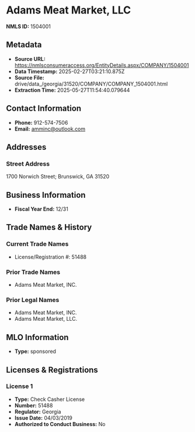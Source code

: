 # Adams Meat Market, LLC

**NMLS ID:** 1504001

## Metadata
- **Source URL:** https://nmlsconsumeraccess.org/EntityDetails.aspx/COMPANY/1504001
- **Data Timestamp:** 2025-02-27T03:21:10.875Z
- **Source File:** drive/data_/georgia/31520/COMPANY/COMPANY_1504001.html
- **Extraction Time:** 2025-05-27T11:54:40.079644

## Contact Information
- **Phone:** 912-574-7506
- **Email:** amminc@outlook.com

## Addresses
### Street Address
1700 Norwich Street; Brunswick, GA 31520

## Business Information
- **Fiscal Year End:** 12/31

## Trade Names & History
### Current Trade Names
- License/Registration #: 51488

### Prior Trade Names
- Adams Meat Market, INC.

### Prior Legal Names
- Adams Meat Market, INC.
- Adams Meat Market, LLC.

## MLO Information
- **Type:** sponsored

## Licenses & Registrations

### License 1
- **Type:** Check Casher License
- **Number:** 51488
- **Regulator:** Georgia
- **Issue Date:** 04/03/2019
- **Authorized to Conduct Business:** No
